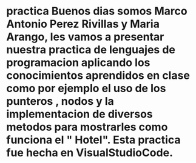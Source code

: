 # practica Buenos dias somos Marco Antonio Perez Rivillas y Maria Arango, les vamos a presentar nuestra practica de lenguajes de programacion aplicando los conocimientos aprendidos en clase como por ejemplo el uso de los punteros , nodos y la implementacion de diversos metodos para mostrarles como funciona el " Hotel". Esta practica fue hecha en VisualStudioCode.
